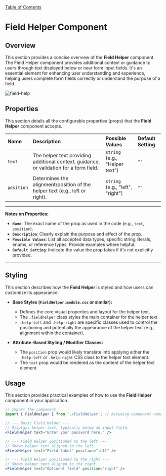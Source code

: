 [Table of Contents](../../toc.md)

# Field Helper Component

## Overview
This section provides a concise overview of the **Field Helper** component. The Field Helper component provides additional context or guidance to users through text displayed below or near form input fields. It's an essential element for enhancing user understanding and experience, helping users complete form fields correctly or understand the purpose of a field.

![field-help](https://github.com/user-attachments/assets/5e2a2e76-f56e-4568-90eb-f549ade2914d)

## Properties
This section details all the configurable properties (props) that the **Field Helper** component accepts.

| Name | Description                                                                               | Possible Values                                            | Default Setting |
| :--- | :---------------------------------------------------------------------------------------- | :--------------------------------------------------------- | :-------------- |
| `text` | The helper text providing additional context, guidance, or validation for a form field. | `string` (e.g., "Helper text")                             | `""`            |
| `position` | Determines the alignment/position of the helper text (e.g., left or right).          | `string` (e.g., "left", "right")                           | `""`            |

---
**Notes on Properties:**
*   **`Name`**: The exact name of the prop as used in the code (e.g., `text`, `position`).
*   **`Description`**: Clearly explain the purpose and effect of the prop.
*   **`Possible Values`**: List all accepted data types, specific string literals, enums, or reference types. Provide examples where helpful.
*   **`Default Setting`**: Indicate the value the prop takes if it's not explicitly provided.
---

## Styling
This section describes how the **Field Helper** is styled and how users can customize its appearance.

*   **Base Styles (`FieldHelper.module.css` or similar):**
    *   Defines the core visual properties and layout for the helper text.
    *   The `.fieldhelper` class styles the main container for the helper text.
    *   `.help-left` and `.help-right` are specific classes used to control the positioning and potentially the appearance of the helper text (e.g., alignment within the container).

*   **Attribute-Based Styling / Modifier Classes:**
    *   The `position` prop would likely translate into applying either the `.help-left` or `.help-right` CSS class to the helper text element.
    *   The `text` prop would be rendered as the content of the helper text element.

## Usage
This section provides practical examples of how to use the **Field Helper** component in your application.

```jsx
// Import the component
import { FieldHelper } from './FieldHelper'; // Assuming component name

// --- Basic Field Helper ---
// Displays helper text, typically below an input field.
<FieldHelper text="Enter your password here." />

// --- Field Helper positioned to the left ---
// Shows helper text aligned to the left.
<FieldHelper text="Field label" position="left" />

// --- Field Helper positioned to the right ---
// Shows helper text aligned to the right.
<FieldHelper text="Optional field" position="right" />
```


